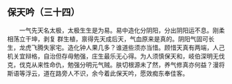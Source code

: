 ## 保天吟（三十四）


&emsp;&emsp;一气先天名太极，太极生生是为易。易中造化分阴阳，分出阴阳运不息。刚柔相荡立干坤，剥复 群生植，禀得先天成后天，气血原来是真的。阴阳气固可长生，龙虎飞腾失家宅。造化钟人果几多？谁道些须亦当惜。顾惜天真有两端，人己机关宜辩格，自治但存毋勉强，庄生最乐无心得。为人须慎保天和，岐伯深明无伐克，伐克从来性命仇，勉强分明元气贼。肤切根源未了然，养气修真亦何益？漫将斯语等浮云，道在路旁人不识，余今着此保天吟，愿效痴东奉佳客。

